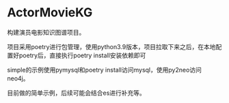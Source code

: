 # ActorMovieKG

构建演员电影知识图谱项目。

项目采用poetry进行包管理，使用python3.9版本，项目拉取下来之后，在本地配置好poetry后，直接执行poetry install安装依赖即可

simple的示例使用pymysql和poetry install访问mysql，使用py2neo访问neo4j。

目前做的简单示例，后续可能会结合es进行补充等。

